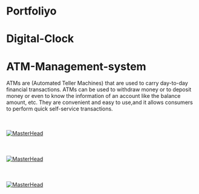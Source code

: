 # Portfoliyo
 
# Digital-Clock
 
# ATM-Management-system
ATMs are (Automated Teller Machines) that are used to carry day-to-day financial transactions. ATMs can be used to withdraw money or to deposit money or even to know the information of an account like the balance amount, etc. They are convenient and easy to use,and  it allows consumers to perform quick self-service transactions.

 <br><br>
[![MasterHead](Por.png)]()
 <br><br>
 <br><br>
[![MasterHead](clock.png)]()
 <br><br>
 <br><br>
[![MasterHead](clock.png)]()
 <br><br>
